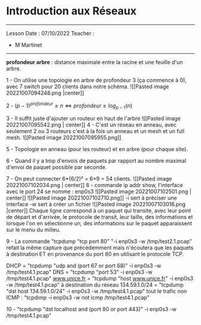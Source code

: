 # Introduction aux Réseaux
---
Lesson Date : 07/10/2022
Teacher :
- M Martinet
---
**profondeur arbre** : distance maximale entre la racine et une feuille d'un arbre.

1 - On utilise une topologie en arbre de profondeur 3 (ça commence à 0), avec 7 switch pour 20 clients dans notre schéma.
![[Pasted image 20221007094248.png |center]]

2 - $(p-1)^{profondeur}\geq n \Leftrightarrow profondeur \geq log_{p-1}(n)$ 

3 - Il suffit juste d'ajouter un routeur en haut de l'arbre
![[Pasted image 20221007095542.png | center]]
4 - C'est un réseau en anneau, avec seulement 2 ou 3 routeurs c'est à la fois un anneau et un mesh et un full mesh.
![[Pasted image 20221007095955.png]]

5 - Topologie en anneau (pour les routeur) et en arbre (pour chaque site).

6 - Quand il y a trop d'envois de paquets par rapport au nombre maximal d'envoi de paquet possible par seconde.

7 - On peut connecter 6*(6/2)² = 6\*9 = 54 clients.
![[Pasted image 20221007102034.png | center]]
8 - commande ip addr show, l'interface avec le port 24 se nomme : enp0s3
![[Pasted image 20221007102501.png | center]]
![[Pasted image 20221007102710.png]]
\-i sert à préciser une interface
\-w sert à créer un fichier
![[Pasted image 20221007103016.png |center]]
Chaque ligne correspond à un paquet qui transite, avec leur point de départ et d'arrivée, le protocole de transit, leur taille, des informations et lorsque l'on en sélectionne un, des informations sur le paquet apparaissent sur le menu du milieu.

9 - La commande "tcpdump "tcp port 80" "-i enp0s3 -w /tmp/test2.1.pcap" refait la même capture que précédemment mais n'écoutera que les paquets à destination ET en provenance du port 80 en utilisant le protocole TCP.

DHCP = "tcpdump "udp and (port 67 or port 68)" -i enp0s3 -w /tmp/test4.1.pcap"
DNS = "tcpdump "port 53" -i enp0s3 -w /tmp/test4.1.pcap"
www.unice.fr = "tcpdump "host www.unice.fr" -i enp0s3 -w /tmp/test4.1.pcap"
à destination du réseau 134.59.1.0/24 = "tcpdump "dst host 134.59.1.0/24" -i enp0s3 -w /tmp/test4.1.pcap"
tout le trafic non ICMP : "tcpdimp -i enp0s3 -w not icmp /tmp/test4.1.pcap"

10 - "tcpdump "dst localhost and (port 80 or port 443)" -i enp0s3 -w /tmp/test4.1.pcap"
